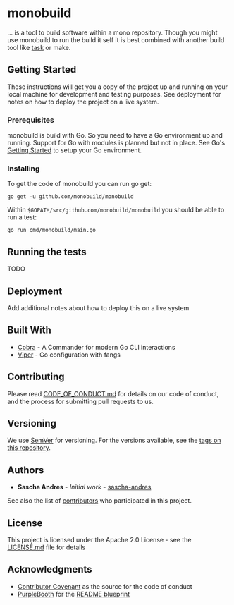 # monobuild

... is a tool to build software within a mono repository. Though you might use monobuild to run the build it self it is best combined with another build tool like [task](https://github.com/go-task/task) or make.

## Getting Started

These instructions will get you a copy of the project up and running on your local machine for development and testing purposes. See deployment for notes on how to deploy the project on a live system.

### Prerequisites

monobuild is build with Go. So you need to have a Go environment up and running. Support for Go with modules is planned but not in place. See Go's [Getting Started](https://golang.org/doc/install) to setup your Go environment.

### Installing

To get the code of monobuild you can run go get:

    go get -u github.com/monobuild/monobuild

Within `$GOPATH/src/github.com/monobuild/monobuild` you should be able to run a test:

    go run cmd/monobuild/main.go

## Running the tests

TODO

## Deployment

Add additional notes about how to deploy this on a live system

## Built With

* [Cobra](https://github.com/spf13/cobra) - A Commander for modern Go CLI interactions
* [Viper](https://github.com/spf13/viper) - Go configuration with fangs

## Contributing

Please read [CODE_OF_CONDUCT.md](CODE_OF_CONDUCT.md) for details on our code of conduct, and the process for submitting pull requests to us.

## Versioning

We use [SemVer](http://semver.org/) for versioning. For the versions available, see the [tags on this repository](https://github.com/monobuild/monobuild/tags).

## Authors

* **Sascha Andres** - *Initial work* - [sascha-andres](https://github.com/sascha-andres)

See also the list of [contributors](https://github.com/monobuild/monobuild/contributors) who participated in this project.

## License

This project is licensed under the Apache 2.0 License - see the [LICENSE.md](LICENSE.md) file for details

## Acknowledgments

* [Contributor Covenant](https://www.contributor-covenant.org/) as the source for the code of conduct
* [PurpleBooth](https://github.com/PurpleBooth) for the [README blueprint](https://gist.githubusercontent.com/PurpleBooth/109311bb0361f32d87a2/raw/8254b53ab8dcb18afc64287aaddd9e5b6059f880/README-Template.md)